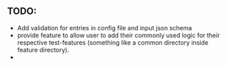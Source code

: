 ## TODO:
- Add validation for entries in config file and input json schema
- provide feature to allow user to add their commonly used logic for their respective test-features (something like a common directory inside feature directory).
- 